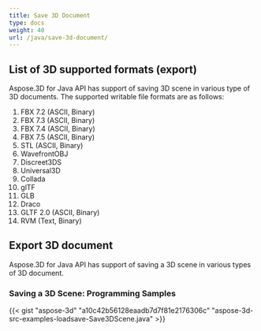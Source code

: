 ```yaml
---
title: Save 3D Document
type: docs
weight: 40
url: /java/save-3d-document/
---
```


## **List of 3D supported formats (export)**
Aspose.3D for Java API has support of saving 3D scene in various type of 3D documents. The supported writable file formats are as follows:

1. FBX 7.2 (ASCII, Binary)
1. FBX 7.3 (ASCII, Binary)
1. FBX 7.4 (ASCII, Binary)
1. FBX 7.5 (ASCII, Binary)
1. STL (ASCII, Binary)
1. WavefrontOBJ
1. Discreet3DS
1. Universal3D
1. Collada
1. glTF
1. GLB
1. Draco
1. GLTF 2.0 (ASCII, Binary)
1. RVM (Text, Binary)
## **Export 3D document**
Aspose.3D for Java API has support of saving a 3D scene in various types of 3D document.
### **Saving a 3D Scene: Programming Samples**
{{< gist "aspose-3d" "a10c42b56128eaadb7d7f81e2176306c" "aspose-3d-src-examples-loadsave-Save3DScene.java" >}}
